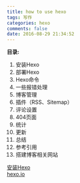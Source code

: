 ```yaml
---
title: how to use hexo
tags: 写作
categories: hexo
comments: false
date: 2016-08-29 21:34:52
---
```


**目录:**

1. 安装Hexo
2. 部署Hexo
3. Hexo命令
4. 一些报错处理
5. 博客管理
6. 插件（RSS、Sitemap）
7. 评论设置
8. 404页面
9. 统计
10. 更新
11. 总结
12. 参考引用
13. 搭建博客相关网站


[安装Hexo](http://www.jianshu.com/p/35e197cb1273)  
[hexo.io](https://hexo.io/)